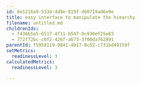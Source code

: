 ```yaml
---
id: 6e1216a9-533d-4d9e-819f-d60719ad6e9e
title: easy interface to manipulate the hiearchy
filename: untitled.md
childrenIds:
  - f436b5a5-6517-4f11-b547-0c930ef25e83
  - 772f72bc-c0f2-426f-a673-3f00da762891
parentId: f5958119-9841-4b17-8c52-c731bd49159f
setMetrics:
  readinessLevel: 3
calculatedMetrics:
  readinessLevel: 3

---
```

